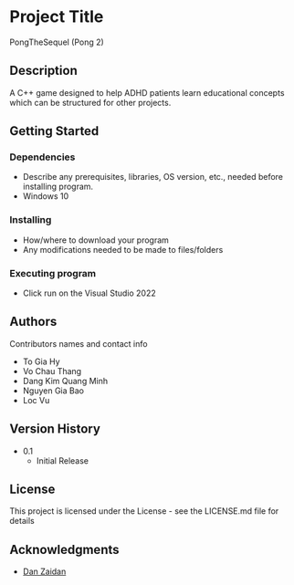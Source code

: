 # Project Title
PongTheSequel (Pong 2)

## Description
A C++ game designed to help ADHD patients learn educational concepts which can be structured for other projects.

## Getting Started

### Dependencies

* Describe any prerequisites, libraries, OS version, etc., needed before installing program.
* Windows 10

### Installing

* How/where to download your program
* Any modifications needed to be made to files/folders

### Executing program

* Click run on the Visual Studio 2022


## Authors

Contributors names and contact info

* To Gia Hy 
* Vo Chau Thang
* Dang Kim Quang Minh
* Nguyen Gia Bao
* Loc Vu

## Version History
* 0.1
    * Initial Release

## License

This project is licensed under the License - see the LICENSE.md file for details

## Acknowledgments

* [Dan Zaidan]([https://github.com/matiassingers/awesome-readme](https://www.youtube.com/watch?v=luuyjjOxnUI&list=PL7Ej6SUky135IAAR3PFCFyiVwanauRqj3))
